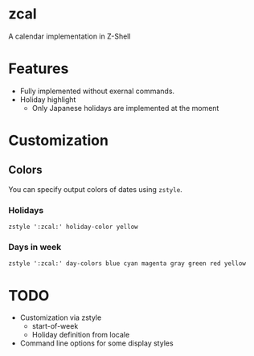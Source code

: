# zcal

A calendar implementation in Z-Shell

# Features

* Fully implemented without exernal commands.
* Holiday highlight
    * Only Japanese holidays are implemented at the moment

# Customization

## Colors

You can specify output colors of dates using `zstyle`.

### Holidays

```
zstyle ':zcal:' holiday-color yellow
```

### Days in week

```
zstyle ':zcal:' day-colors blue cyan magenta gray green red yellow
```


# TODO

* Customization via zstyle
    * start-of-week
    * Holiday definition from locale
* Command line options for some display styles
